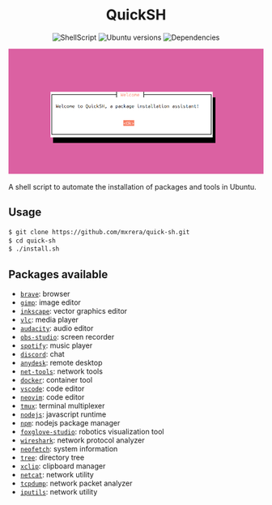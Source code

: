 <h1 align="center">
    QuickSH
</h1>

<p align="center">
    <img src="https://img.shields.io/badge/ShellScript-grey?logo=gnu-bash" alt="ShellScript">
    <img src="https://img.shields.io/badge/Ubuntu-24.04_|_23.10_|_22.04-brightgreen?logo=ubuntu" alt="Ubuntu versions">
    <img src="https://img.shields.io/badge/whiptail-brightgreen?label=dependencies" alt="Dependencies">
</p>

<p align="center">
    <img src="./images/quick-sh.png" alt="QuickSH">
</p>

A shell script to automate the installation of packages and tools in Ubuntu.

## Usage

```bash
$ git clone https://github.com/mxrera/quick-sh.git
$ cd quick-sh
$ ./install.sh
```

## Packages available

- [`brave`](https://brave.com/linux/): browser
- [`gimp`](https://www.gimp.org/): image editor
- [`inkscape`](https://inkscape.org/): vector graphics editor
- [`vlc`](https://www.videolan.org/vlc/download-ubuntu.html): media player
- [`audacity`](https://www.audacityteam.org/): audio editor
- [`obs-studio`](https://obsproject.com/): screen recorder
- [`spotify`](https://www.spotify.com/us/download/linux/): music player
- [`discord`](https://discord.com/): chat
- [`anydesk`](https://anydesk.com): remote desktop
- [`net-tools`](https://packages.ubuntu.com/search?keywords=net-tools): network tools
- [`docker`](https://docs.docker.com/engine/install/ubuntu/): container tool
- [`vscode`](https://code.visualstudio.com/): code editor
- [`neovim`](https://neovim.io/): code editor
- [`tmux`](https://github.com/tmux/tmux/wiki): terminal multiplexer
- [`nodejs`](https://nodejs.org/en): javascript runtime
- [`npm`](https://www.npmjs.com/): nodejs package manager
- [`foxglove-studio`](https://foxglove.dev/download): robotics visualization tool
- [`wireshark`](https://www.wireshark.org/): network protocol analyzer
- [`neofetch`](https://github.com/dylanaraps/neofetch): system information
- [`tree`](https://linux.die.net/man/1/tree): directory tree
- [`xclip`](https://linux.die.net/man/1/xclip): clipboard manager
- [`netcat`](https://linux.die.net/man/1/nc): network utility
- [`tcpdump`](https://www.tcpdump.org/): network packet analyzer
- [`iputils`](https://manpages.debian.org/stretch/iputils-ping/ping.8.en.html): network utility

